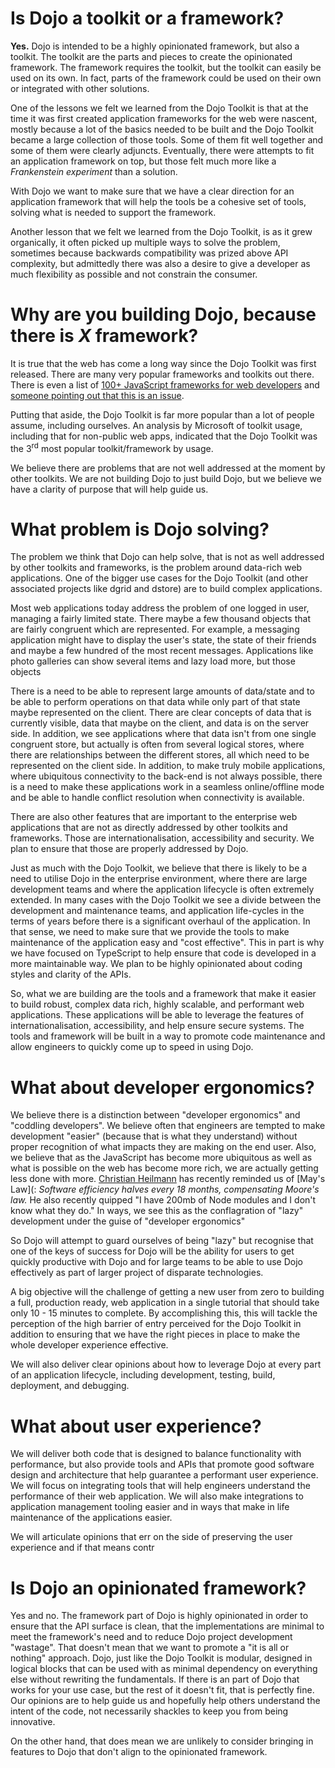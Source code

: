 # Is Dojo a toolkit or a framework?

**Yes.**  Dojo is intended to be a highly opinionated framework, but also a toolkit.  The toolkit are the parts and pieces to create the opinionated framework.  The framework requires the toolkit, but the toolkit can easily be used on its own.  In fact, parts of the framework could be used on their own or integrated with other solutions.

One of the lessons we felt we learned from the Dojo Toolkit is that at the time it was first created application frameworks for the web were nascent, mostly because a lot of the basics needed to be built and the Dojo Toolkit became a large collection of those tools.  Some of them fit well together and some of them were clearly adjuncts.  Eventually, there were attempts to fit an application framework on top, but those felt much more like a *Frankenstein experiment* than a solution.

With Dojo we want to make sure that we have a clear direction for an application framework that will help the tools be a cohesive set of tools, solving what is needed to support the framework.

Another lesson that we felt we learned from the Dojo Toolkit, is as it grew organically, it often picked up multiple ways to solve the problem, sometimes because backwards compatibility was prized above API complexity, but admittedly there was also a desire to give a developer as much flexibility as possible and not constrain the consumer.

# Why are you building Dojo, because there is *X* framework?

It is true that the web has come a long way since the Dojo Toolkit was first released.  There are many very popular frameworks and toolkits out there.  There is even a list of [100+ JavaScript frameworks for web developers](http://www.cssauthor.com/javascript-frameworks/) and [someone pointing out that this is an issue](https://twitter.com/iamdevloper/status/661168082572939265).

Putting that aside, the Dojo Toolkit is far more popular than a lot of people assume, including ourselves.  An analysis by Microsoft of toolkit usage, including that for non-public web apps, indicated that the Dojo Toolkit was the 3<sup>rd</sup> most popular toolkit/framework by usage.

We believe there are problems that are not well addressed at the moment by other toolkits.  We are not building Dojo to just build Dojo, but we believe we have a clarity of purpose that will help guide us.

# What problem is Dojo solving?

The problem we think that Dojo can help solve, that is not as well addressed by other toolkits and frameworks, is the problem around data-rich web applications.  One of the bigger use cases for the Dojo Toolkit (and other associated projects like dgrid and dstore) are to build complex applications.

Most web applications today address the problem of one logged in user, managing a fairly limited state.  There maybe a few thousand objects that are fairly congruent which are represented.  For example, a messaging application might have to display the user's state, the state of their friends and maybe a few hundred of the most recent messages.  Applications like photo galleries can show several items and lazy load more, but those objects

There is a need to be able to represent large amounts of data/state and to be able to perform operations on that data while only part of that state maybe represented on the client.  There are clear concepts of data that is currently visible, data that maybe on the client, and data is on the server side.  In addition, we see applications where that data isn't from one single congruent store, but actually is often from several logical stores, where there are relationships between the different stores, all which need to be represented on the client side.  In addition, to make truly mobile applications, where ubiquitous connectivity to the back-end is not always possible, there is a need to make these applications work in a seamless online/offline mode and be able to handle conflict resolution when connectivity is available.

There are also other features that are important to the enterprise web applications that are not as directly addressed by other toolkits and frameworks.  Those are internationalisation, accessibility and security.  We plan to ensure that those are properly addressed by Dojo.

Just as much with the Dojo Toolkit, we believe that there is likely to be a need to utilise Dojo in the enterprise environment, where there are large development teams and where the application lifecycle is often extremely extended.  In many cases with the Dojo Toolkit we see a divide between the development and maintenance teams, and application life-cycles in the terms of years before there is a significant overhaul of the application.  In that sense, we need to make sure that we provide the tools to make maintenance of the application easy and "cost effective".  This in part is why we have focused on TypeScript to help ensure that code is developed in a more maintainable way.  We plan to be highly opinionated about coding styles and clarity of the APIs.

So, what we are building are the tools and a framework that make it easier to build robust, complex data rich, highly scalable, and performant web applications.  These applications will be able to leverage the features of internationalisation, accessibility, and help ensure secure systems.  The tools and framework will be built in a way to promote code maintenance and allow engineers to quickly come up to speed in using Dojo.

# What about developer ergonomics?

We believe there is a distinction between "developer ergonomics" and "coddling developers".  We believe often that engineers are tempted to make development "easier" (because that is what they understand) without proper recognition of what impacts they are making on the end user.  Also, we believe that as the JavaScript has become more ubiquitous as well as what is possible on the web has become more rich, we are actually getting less done with more.  [Christian Heilmann](https://www.christianheilmann.com/) has recently reminded us of [May's Law](: *Software efficiency halves every 18 months, compensating Moore's law.*  He also recently quipped "I have 200mb of Node modules and I don't know what they do."  In ways, we see this as the conflagration of "lazy" development under the guise of "developer ergonomics"

So Dojo will attempt to guard ourselves of being "lazy" but recognise that one of the keys of success for Dojo will be the ability for users to get quickly productive with Dojo and for large teams to be able to use Dojo effectively as part of larger project of disparate technologies.

A big objective will the challenge of getting a new user from zero to building a full, production ready, web application in a single tutorial that should take only 10 - 15 minutes to complete.  By accomplishing this, this will tackle the perception of the high barrier of entry perceived for the Dojo Toolkit in addition to ensuring that we have the right pieces in place to make the whole developer experience effective.

We will also deliver clear opinions about how to leverage Dojo at every part of an application lifecycle, including development, testing, build, deployment, and debugging.

# What about user experience?

We will deliver both code that is designed to balance functionality with performance, but also provide tools and APIs that promote good software design and architecture that help guarantee a performant user experience.  We will focus on integrating tools that will help engineers understand the performance of their web application.  We will also make integrations to application management tooling easier and in ways that make in life maintenance of the applications easier.

We will articulate opinions that err on the side of preserving the user experience and if that means contr

# Is Dojo an opinionated framework?

Yes and no.  The framework part of Dojo is highly opinionated in order to ensure that the API surface is clean, that the implementations are minimal to meet the framework's need and to reduce Dojo project development "wastage".  That doesn't mean that we want to promote a "it is all or nothing" approach.  Dojo, just like the Dojo Toolkit is modular, designed in logical blocks that can be used with as minimal dependency on everything else without rewriting the fundamentals.  If there is an part of Dojo that works for your use case, but the rest of it doesn't fit, that is perfectly fine.  Our opinions are to help guide us and hopefully help others understand the intent of the code, not necessarily shackles to keep you from being innovative.

On the other hand, that does mean we are unlikely to consider bringing in features to Dojo that don't align to the opinionated framework.
